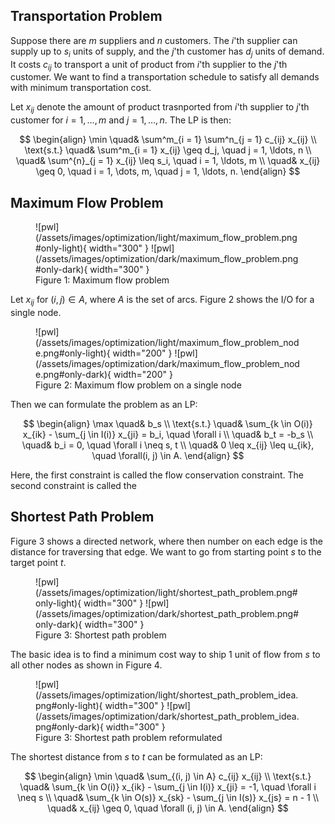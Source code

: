 ## Transportation Problem

Suppose there are $m$ suppliers and $n$ customers. The $i$'th supplier can supply up to $s_i$ units of supply, and the $j$'th customer has $d_j$ units of demand. It costs $c_{ij}$ to transport a unit of product from $i$'th supplier to the $j$'th customer. We want to find a transportation schedule to satisfy all demands with minimum transportation cost.

Let $x_{ij}$ denote the amount of product trasnported from $i$'th supplier to $j$'th customer for $i = 1, \ldots, m$ and $j = 1, \ldots, n$. The LP is then:

$$
\begin{align}
\min \quad& \sum^m_{i = 1} \sum^n_{j = 1} c_{ij} x_{ij} \\ 
\text{s.t.} \quad& \sum^m_{i = 1} x_{ij} \geq d_j, \quad j = 1, \ldots, n \\
\quad& \sum^{n}_{j = 1} x_{ij} \leq s_i, \quad i = 1, \ldots, m \\
\quad& x_{ij} \geq 0, \quad i = 1, \dots, m, \quad j = 1, \ldots, n.
\end{align}
$$


## Maximum Flow Problem



<figure markdown>
  ![pwl](/assets/images/optimization/light/maximum_flow_problem.png#only-light){ width="300" }
  ![pwl](/assets/images/optimization/dark/maximum_flow_problem.png#only-dark){ width="300" }
  <figcaption>Figure 1: Maximum flow problem</figcaption>
</figure>

 Let $x_{ij}$ for $(i, j) \in A$, where $A$ is the set of arcs. Figure 2 shows the I/O for a single node.

<figure markdown>
  ![pwl](/assets/images/optimization/light/maximum_flow_problem_node.png#only-light){ width="200" }
  ![pwl](/assets/images/optimization/dark/maximum_flow_problem_node.png#only-dark){ width="200" }
  <figcaption>Figure 2: Maximum flow problem on a single node</figcaption>
</figure>

Then we can formulate the problem as an LP:

$$
\begin{align}
\max \quad& b_s \\
\text{s.t.} \quad& \sum_{k \in O(i)} x_{ik} - \sum_{j \in I(i)} x_{ji} = b_i, \quad \forall i \\
\quad& b_t = -b_s \\
\quad& b_i = 0, \quad \forall i \neq s, t \\
\quad& 0 \leq x_{ij} \leq u_{ik}, \quad \forall(i, j) \in A.
\end{align}
$$

Here, the first constraint is called the flow conservation constraint. The second constraint is called the 

## Shortest Path Problem

Figure 3 shows a directed network, where then number on each edge is the distance for traversing that edge. We want to go from starting point $s$ to the target point $t$.

<figure markdown>
  ![pwl](/assets/images/optimization/light/shortest_path_problem.png#only-light){ width="300" }
  ![pwl](/assets/images/optimization/dark/shortest_path_problem.png#only-dark){ width="300" }
  <figcaption>Figure 3: Shortest path problem</figcaption>
</figure>

The basic idea is to find a minimum cost way to ship 1 unit of flow from $s$ to all other nodes as shown in Figure 4.

<figure markdown>
  ![pwl](/assets/images/optimization/light/shortest_path_problem_idea.png#only-light){ width="300" }
  ![pwl](/assets/images/optimization/dark/shortest_path_problem_idea.png#only-dark){ width="300" }
  <figcaption>Figure 3: Shortest path problem reformulated</figcaption>
</figure>

The shortest distance from $s$ to $t$ can be formulated as an LP:

$$
\begin{align}
\min \quad& \sum_{(i, j) \in A} c_{ij} x_{ij} \\ 
\text{s.t.} \quad& \sum_{k \in O(i)} x_{ik} - \sum_{j \in I(i)} x_{ji} = -1, \quad \forall i \neq s \\
\quad& \sum_{k \in O(s)} x_{sk} - \sum_{j \in I(s)} x_{js} = n - 1 \\
\quad& x_{ij} \geq 0, \quad \forall (i, j) \in A.
\end{align}
$$